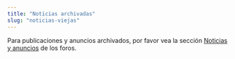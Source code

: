 ```yaml
---
title: "Noticias archivadas"
slug: "noticias-viejas"
---
```


Para publicaciones y anuncios archivados, por favor vea la sección [Noticias y anuncios](https://forums.wz2100.net/viewforum.php?f=1) de los foros.
